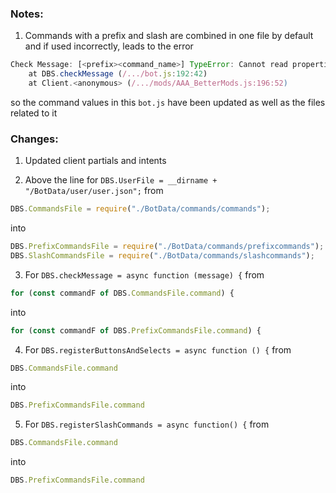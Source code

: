 ### **Notes:**

1. Commands with a prefix and slash are combined in one file by default and if used incorrectly, leads to the error
```js
Check Message: [<prefix><command_name>] TypeError: Cannot read properties of undefined (reading 'length')
    at DBS.checkMessage (/.../bot.js:192:42)
    at Client.<anonymous> (/.../mods/AAA_BetterMods.js:196:52)
```
so the command values ​​in this `bot.js` have been updated as well as the files related to it

### **Changes:**

1. Updated client partials and intents

2. Above the line for `DBS.UserFile = __dirname + "/BotData/user/user.json";`
from
```js
DBS.CommandsFile = require("./BotData/commands/commands");
```
into
```js
DBS.PrefixCommandsFile = require("./BotData/commands/prefixcommands");
DBS.SlashCommandsFile = require("./BotData/commands/slashcommands");
```

3. For `DBS.checkMessage = async function (message) {`
from
```js
for (const commandF of DBS.CommandsFile.command) {
```
into
```js
for (const commandF of DBS.PrefixCommandsFile.command) {
```

4. For `DBS.registerButtonsAndSelects = async function () {`
from
```js
DBS.CommandsFile.command
```
into
```js
DBS.PrefixCommandsFile.command
```

5. For `DBS.registerSlashCommands = async function() {`
from
```js
DBS.CommandsFile.command
```
into
```js
DBS.PrefixCommandsFile.command
```